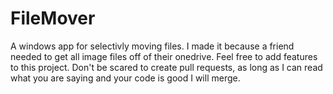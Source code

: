 # FileMover
A windows app for selectivly moving files. I made it because a friend needed to get all image files off of their onedrive. Feel free to add features to this project. Don't be 
scared to create pull requests, as long as I can read what you are saying and your code is good I will merge. 
